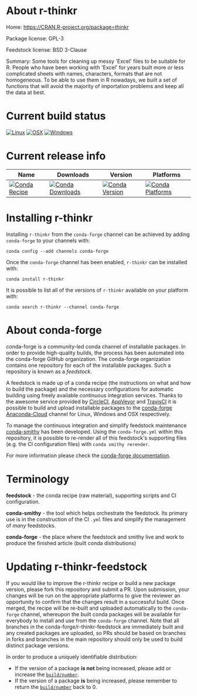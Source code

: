 About r-thinkr
==============

Home: https://CRAN.R-project.org/package=thinkr

Package license: GPL-3

Feedstock license: BSD 3-Clause

Summary: Some tools for cleaning up messy 'Excel' files to be suitable for R. People who have been working with 'Excel' for years built more or less complicated sheets with names, characters, formats that are not homogeneous. To be able to use them in R nowadays, we built a set of functions that will avoid the majority of importation problems and keep all the data at best.



Current build status
====================

[![Linux](https://img.shields.io/circleci/project/github/conda-forge/r-thinkr-feedstock/master.svg?label=Linux)](https://circleci.com/gh/conda-forge/r-thinkr-feedstock)
[![OSX](https://img.shields.io/travis/conda-forge/r-thinkr-feedstock/master.svg?label=macOS)](https://travis-ci.org/conda-forge/r-thinkr-feedstock)
[![Windows](https://img.shields.io/appveyor/ci/conda-forge/r-thinkr-feedstock/master.svg?label=Windows)](https://ci.appveyor.com/project/conda-forge/r-thinkr-feedstock/branch/master)

Current release info
====================

| Name | Downloads | Version | Platforms |
| --- | --- | --- | --- |
| [![Conda Recipe](https://img.shields.io/badge/recipe-r--thinkr-green.svg)](https://anaconda.org/conda-forge/r-thinkr) | [![Conda Downloads](https://img.shields.io/conda/dn/conda-forge/r-thinkr.svg)](https://anaconda.org/conda-forge/r-thinkr) | [![Conda Version](https://img.shields.io/conda/vn/conda-forge/r-thinkr.svg)](https://anaconda.org/conda-forge/r-thinkr) | [![Conda Platforms](https://img.shields.io/conda/pn/conda-forge/r-thinkr.svg)](https://anaconda.org/conda-forge/r-thinkr) |

Installing r-thinkr
===================

Installing `r-thinkr` from the `conda-forge` channel can be achieved by adding `conda-forge` to your channels with:

```
conda config --add channels conda-forge
```

Once the `conda-forge` channel has been enabled, `r-thinkr` can be installed with:

```
conda install r-thinkr
```

It is possible to list all of the versions of `r-thinkr` available on your platform with:

```
conda search r-thinkr --channel conda-forge
```


About conda-forge
=================

conda-forge is a community-led conda channel of installable packages.
In order to provide high-quality builds, the process has been automated into the
conda-forge GitHub organization. The conda-forge organization contains one repository
for each of the installable packages. Such a repository is known as a *feedstock*.

A feedstock is made up of a conda recipe (the instructions on what and how to build
the package) and the necessary configurations for automatic building using freely
available continuous integration services. Thanks to the awesome service provided by
[CircleCI](https://circleci.com/), [AppVeyor](https://www.appveyor.com/)
and [TravisCI](https://travis-ci.org/) it is possible to build and upload installable
packages to the [conda-forge](https://anaconda.org/conda-forge)
[Anaconda-Cloud](https://anaconda.org/) channel for Linux, Windows and OSX respectively.

To manage the continuous integration and simplify feedstock maintenance
[conda-smithy](https://github.com/conda-forge/conda-smithy) has been developed.
Using the ``conda-forge.yml`` within this repository, it is possible to re-render all of
this feedstock's supporting files (e.g. the CI configuration files) with ``conda smithy rerender``.

For more information please check the [conda-forge documentation](https://conda-forge.org/docs/).

Terminology
===========

**feedstock** - the conda recipe (raw material), supporting scripts and CI configuration.

**conda-smithy** - the tool which helps orchestrate the feedstock.
                   Its primary use is in the construction of the CI ``.yml`` files
                   and simplify the management of *many* feedstocks.

**conda-forge** - the place where the feedstock and smithy live and work to
                  produce the finished article (built conda distributions)


Updating r-thinkr-feedstock
===========================

If you would like to improve the r-thinkr recipe or build a new
package version, please fork this repository and submit a PR. Upon submission,
your changes will be run on the appropriate platforms to give the reviewer an
opportunity to confirm that the changes result in a successful build. Once
merged, the recipe will be re-built and uploaded automatically to the
`conda-forge` channel, whereupon the built conda packages will be available for
everybody to install and use from the `conda-forge` channel.
Note that all branches in the conda-forge/r-thinkr-feedstock are
immediately built and any created packages are uploaded, so PRs should be based
on branches in forks and branches in the main repository should only be used to
build distinct package versions.

In order to produce a uniquely identifiable distribution:
 * If the version of a package **is not** being increased, please add or increase
   the [``build/number``](https://conda.io/docs/user-guide/tasks/build-packages/define-metadata.html#build-number-and-string).
 * If the version of a package **is** being increased, please remember to return
   the [``build/number``](https://conda.io/docs/user-guide/tasks/build-packages/define-metadata.html#build-number-and-string)
   back to 0.
